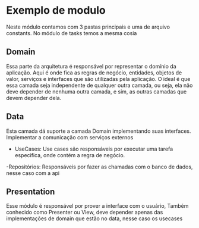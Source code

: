 # Exemplo de modulo

Neste módulo contamos com 3 pastas principais e uma de arquivo constants. No módulo de tasks temos a mesma cosia

## Domain

Essa parte da arquitetura é responsável por representar o domínio da aplicação. Aqui é onde fica as regras de negócio, entidades, objetos de valor, serviços e interfaces que são utilizadas pela aplicação. O ideal é que essa camada seja independente de qualquer outra camada, ou seja, ela não deve depender de nenhuma outra camada, e sim, as outras camadas que devem depender dela.

## Data

Esta camada dá suporte a camada Domain implementando suas interfaces. Implementar a comunicação com serviços externos

- UseCases:
  Use cases são responsáveis por executar uma tarefa especifica, onde contém a regra de negócio.

-Repositórios:
Responsáveis por fazer as chamadas com o banco de dados, nesse caso com a api

## Presentation

Esse módulo é responsável por prover a interface com o usuário, Também conhecido como Presenter ou View, deve depender apenas das implementações de domain que estão no data, nesse caso os usecases
